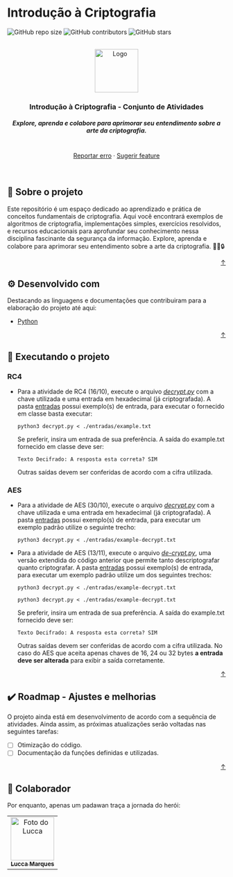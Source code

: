 <div id="top"></div>

# Introdução à Criptografia

<!---Shields em: https://shields.io --->

![GitHub repo size](https://img.shields.io/github/repo-size/luccamapt/cg?style=for-the-badge&label=tamanho%20do%20repo&color=44aa00)
![GitHub contributors](https://img.shields.io/github/contributors/luccamapt/cg?style=for-the-badge&label=colaboradores&color=44aa00)
![GitHub stars](https://img.shields.io/github/stars/luccamapt/cg?style=for-the-badge&label=estrelas&color=44aa00)

<!-- LOGO -->
<br />
<div align="center">
  <a href="https://github.com/luccamapt/cripto">
    <img src="https://cdn.pixabay.com/photo/2016/03/31/17/58/computer-1294045_1280.png" alt="Logo" width="100" height="100">
  </a>

  <h3 align="center">Introdução à Criptografia - Conjunto de Atividades</h3>

  <h5> Explore, aprenda e colabore para aprimorar seu entendimento sobre a arte da criptografia. </h5>
    <br />
    <a href="https://github.com/luccamapt/cripto/issues">Reportar erro</a>
    ·
    <a href="https://github.com/luccamapt/cripto/issues">Sugerir feature</a>
</div>
<br />
<br />

## 📜 Sobre o projeto

Este repositório é um espaço dedicado ao aprendizado e prática de conceitos fundamentais de criptografia. Aqui você encontrará exemplos de algoritmos de criptografia, implementações simples, exercícios resolvidos, e recursos educacionais para aprofundar seu conhecimento nessa disciplina fascinante da segurança da informação. Explore, aprenda e colabore para aprimorar seu entendimento sobre a arte da criptografia. 👨‍💻🔒

<p align="right"><a href="#top">↑</a></p>

## ⚙️ Desenvolvido com

Destacando as linguagens e documentações que contribuiram para a elaboração do projeto até aqui:
* [Python](https://docs.python.org/3/)

<p align="right"><a href="#top">↑</a></p>

## 🚀 Executando o projeto

### RC4

- Para a atividade de RC4 (16/10), execute o arquivo [*decrypt.py*](https://github.com/luccamapt/cripto/blob/main/rc4/decrypt.py) com a chave utilizada e uma entrada em hexadecimal (já criptografada). A pasta [entradas](https://github.com/luccamapt/cripto/tree/main/rc4/entradas) possui exemplo(s) de entrada, para executar o fornecido em classe basta executar:
  ```
  python3 decrypt.py < ./entradas/example.txt
  ```
  Se preferir, insira um entrada de sua preferência. A saída do example.txt fornecido em classe deve ser:
  ```
  Texto Decifrado: A resposta esta correta? SIM
  ```
  Outras saídas devem ser conferidas de acordo com a cifra utilizada.

### AES

- Para a atividade de AES (30/10), execute o arquivo [*decrypt.py*](https://github.com/luccamapt/cripto/blob/main/aes/decrypt.py) com a chave utilizada e uma entrada em hexadecimal (já criptografada). A pasta [entradas](https://github.com/luccamapt/cripto/tree/main/aes/entradas) possui exemplo(s) de entrada, para executar um exemplo padrão utilize o seguinte trecho:
  ```
  python3 decrypt.py < ./entradas/example-decrypt.txt
  ```
- Para a atividade de AES (13/11), execute o arquivo [*de-crypt.py*](https://github.com/luccamapt/cripto/blob/main/aes/de-crypt.py), uma versão extendida do código anterior que permite tanto descriptografar quanto criptografar. A pasta [entradas](https://github.com/luccamapt/cripto/tree/main/aes/entradas) possui exemplo(s) de entrada, para executar um exemplo padrão utilize um dos seguintes trechos:
  ```
  python3 decrypt.py < ./entradas/example-decrypt.txt
  ```

  ```
  python3 decrypt.py < ./entradas/example-decrypt.txt
  ```
  Se preferir, insira um entrada de sua preferência. A saída do example.txt fornecido deve ser:
  ```
  Texto Decifrado: A resposta esta correta? SIM
  ```
  Outras saídas devem ser conferidas de acordo com a cifra utilizada. No caso do AES que aceita apenas chaves de 16, 24 ou 32 bytes **a entrada deve ser alterada** para exibir a saída corretamente.

<p align="right"><a href="#top">↑</a></p>

## ✔️ Roadmap - Ajustes e melhorias

O projeto ainda está em desenvolvimento de acordo com a sequência de atividades. Ainda assim, as próximas atualizações serão voltadas nas seguintes tarefas:

- [ ] Otimização do código.
- [ ] Documentação da funções definidas e utilizadas.

<p align="right"><a href="#top">↑</a></p>

## 🤝 Colaborador

Por enquanto, apenas um padawan traça a jornada do herói:

<table>
  <tr>
    <td align="center">
      <a href="https://github.com/luccamapt">
        <img src="https://avatars.githubusercontent.com/u/62125928" width="100px;" alt="Foto do Lucca"/><br>
        <sub>
          <b>Lucca Marques</b>
        </sub>
      </a>
    </td>
  </tr>
</table>